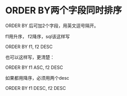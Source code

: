 # ORDER BY两个字段同时排序

ORDER BY 后可加2个字段，用英文逗号隔开。

f1用升序， f2降序，sql该这样写

ORDER BY f1, f2 DESC

也可以这样写，更清楚：

ORDER BY f1 ASC, f2 DESC

如果都用降序，必须用两个desc

ORDER BY f1 DESC, f2 DESC